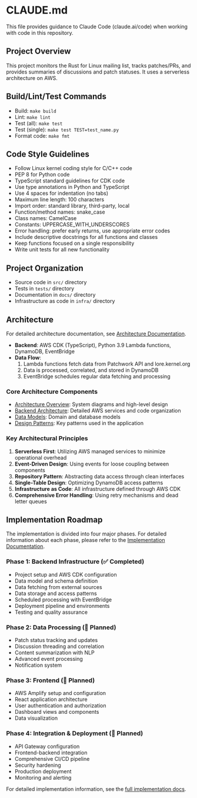 # CLAUDE.md

This file provides guidance to Claude Code (claude.ai/code) when working with code in this repository.

## Project Overview
This project monitors the Rust for Linux mailing list, tracks patches/PRs, and provides summaries of discussions and patch statuses. It uses a serverless architecture on AWS.

## Build/Lint/Test Commands
- Build: `make build`
- Lint: `make lint`
- Test (all): `make test`
- Test (single): `make test TEST=test_name.py`
- Format code: `make fmt`

## Code Style Guidelines
- Follow Linux kernel coding style for C/C++ code
- PEP 8 for Python code
- TypeScript standard guidelines for CDK code
- Use type annotations in Python and TypeScript
- Use 4 spaces for indentation (no tabs)
- Maximum line length: 100 characters
- Import order: standard library, third-party, local
- Function/method names: snake_case
- Class names: CamelCase
- Constants: UPPERCASE_WITH_UNDERSCORES
- Error handling: prefer early returns, use appropriate error codes
- Include descriptive docstrings for all functions and classes
- Keep functions focused on a single responsibility
- Write unit tests for all new functionality

## Project Organization
- Source code in `src/` directory
- Tests in `tests/` directory
- Documentation in `docs/` directory
- Infrastructure as code in `infra/` directory

## Architecture

For detailed architecture documentation, see [Architecture Documentation](./docs/architecture/).

- **Backend**: AWS CDK (TypeScript), Python 3.9 Lambda functions, DynamoDB, EventBridge
- **Data Flow**:
  1. Lambda functions fetch data from Patchwork API and lore.kernel.org
  2. Data is processed, correlated, and stored in DynamoDB
  3. EventBridge schedules regular data fetching and processing

### Core Architecture Components

- [Architecture Overview](./docs/architecture/overview.md): System diagrams and high-level design
- [Backend Architecture](./docs/architecture/backend.md): Detailed AWS services and code organization
- [Data Models](./docs/architecture/data-models.md): Domain and database models
- [Design Patterns](./docs/architecture/design-patterns.md): Key patterns used in the application

### Key Architectural Principles

1. **Serverless First**: Utilizing AWS managed services to minimize operational overhead
2. **Event-Driven Design**: Using events for loose coupling between components
3. **Repository Pattern**: Abstracting data access through clean interfaces
4. **Single-Table Design**: Optimizing DynamoDB access patterns
5. **Infrastructure as Code**: All infrastructure defined through AWS CDK
6. **Comprehensive Error Handling**: Using retry mechanisms and dead letter queues

## Implementation Roadmap

The implementation is divided into four major phases. For detailed information about each phase, please refer to the [Implementation Documentation](./docs/implementation/).

### Phase 1: Backend Infrastructure (✅ Completed)
- Project setup and AWS CDK configuration
- Data model and schema definition
- Data fetching from external sources
- Data storage and access patterns
- Scheduled processing with EventBridge
- Deployment pipeline and environments
- Testing and quality assurance

### Phase 2: Data Processing (🔄 Planned)
- Patch status tracking and updates
- Discussion threading and correlation
- Content summarization with NLP
- Advanced event processing
- Notification system

### Phase 3: Frontend (🔄 Planned)
- AWS Amplify setup and configuration
- React application architecture
- User authentication and authorization
- Dashboard views and components
- Data visualization

### Phase 4: Integration & Deployment (🔄 Planned)
- API Gateway configuration
- Frontend-backend integration
- Comprehensive CI/CD pipeline
- Security hardening
- Production deployment
- Monitoring and alerting

For detailed implementation information, see the [full implementation docs](./docs/implementation/).